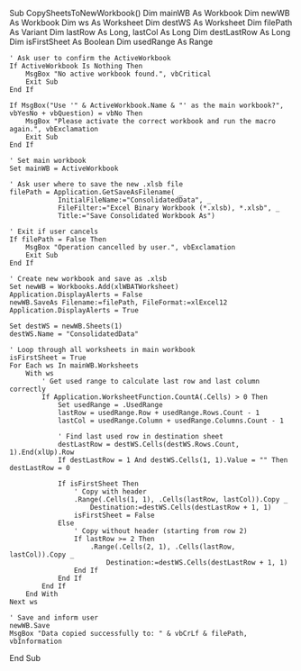 Sub CopySheetsToNewWorkbook()
    Dim mainWB As Workbook
    Dim newWB As Workbook
    Dim ws As Worksheet
    Dim destWS As Worksheet
    Dim filePath As Variant
    Dim lastRow As Long, lastCol As Long
    Dim destLastRow As Long
    Dim isFirstSheet As Boolean
    Dim usedRange As Range

    ' Ask user to confirm the ActiveWorkbook
    If ActiveWorkbook Is Nothing Then
        MsgBox "No active workbook found.", vbCritical
        Exit Sub
    End If

    If MsgBox("Use '" & ActiveWorkbook.Name & "' as the main workbook?", vbYesNo + vbQuestion) = vbNo Then
        MsgBox "Please activate the correct workbook and run the macro again.", vbExclamation
        Exit Sub
    End If

    ' Set main workbook
    Set mainWB = ActiveWorkbook

    ' Ask user where to save the new .xlsb file
    filePath = Application.GetSaveAsFilename( _
                InitialFileName:="ConsolidatedData", _
                FileFilter:="Excel Binary Workbook (*.xlsb), *.xlsb", _
                Title:="Save Consolidated Workbook As")

    ' Exit if user cancels
    If filePath = False Then
        MsgBox "Operation cancelled by user.", vbExclamation
        Exit Sub
    End If

    ' Create new workbook and save as .xlsb
    Set newWB = Workbooks.Add(xlWBATWorksheet)
    Application.DisplayAlerts = False
    newWB.SaveAs Filename:=filePath, FileFormat:=xlExcel12
    Application.DisplayAlerts = True

    Set destWS = newWB.Sheets(1)
    destWS.Name = "ConsolidatedData"

    ' Loop through all worksheets in main workbook
    isFirstSheet = True
    For Each ws In mainWB.Worksheets
        With ws
            ' Get used range to calculate last row and last column correctly
            If Application.WorksheetFunction.CountA(.Cells) > 0 Then
                Set usedRange = .UsedRange
                lastRow = usedRange.Row + usedRange.Rows.Count - 1
                lastCol = usedRange.Column + usedRange.Columns.Count - 1

                ' Find last used row in destination sheet
                destLastRow = destWS.Cells(destWS.Rows.Count, 1).End(xlUp).Row
                If destLastRow = 1 And destWS.Cells(1, 1).Value = "" Then destLastRow = 0

                If isFirstSheet Then
                    ' Copy with header
                    .Range(.Cells(1, 1), .Cells(lastRow, lastCol)).Copy _
                        Destination:=destWS.Cells(destLastRow + 1, 1)
                    isFirstSheet = False
                Else
                    ' Copy without header (starting from row 2)
                    If lastRow >= 2 Then
                        .Range(.Cells(2, 1), .Cells(lastRow, lastCol)).Copy _
                            Destination:=destWS.Cells(destLastRow + 1, 1)
                    End If
                End If
            End If
        End With
    Next ws

    ' Save and inform user
    newWB.Save
    MsgBox "Data copied successfully to: " & vbCrLf & filePath, vbInformation
End Sub
